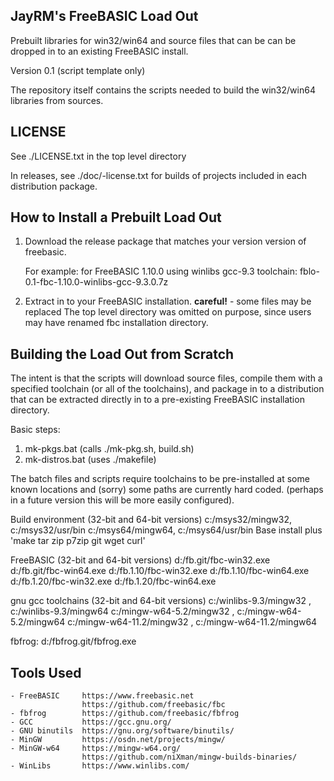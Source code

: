 JayRM's FreeBASIC Load Out
--------------------------
Prebuilt libraries for win32/win64 and source files that can be can be dropped
in to an existing FreeBASIC install.

Version 0.1 (script template only)

The repository itself contains the scripts needed to build the win32/win64
libraries from sources.


LICENSE
-------
See ./LICENSE.txt in the top level directory

In releases, see ./doc/<package>-license.txt for builds of projects included
in each distribution package.


How to Install a Prebuilt Load Out
-----------------------------------
  1) Download the release package that matches your version version of freebasic.

     For example: for FreeBASIC 1.10.0 using winlibs gcc-9.3 toolchain:
        fblo-0.1-fbc-1.10.0-winlibs-gcc-9.3.0.7z

  2) Extract in to your FreeBASIC installation.
     **careful!** - some files may be replaced
     The top level directory was omitted on purpose, since users may have
     renamed fbc installation directory.


Building the Load Out from Scratch
-----------------------------------
The intent is that the scripts will download source files, compile them with
a specified toolchain (or all of the toolchains), and package in to a
distribution that can be extracted directly in to a pre-existing FreeBASIC
installation directory.

Basic steps:
  1) mk-pkgs.bat     (calls ./mk-pkg.sh, build.sh)
  2) mk-distros.bat  (uses  ./makefile)

The batch files and scripts require toolchains to be pre-installed at some
known locations and (sorry) some paths are currently hard coded. (perhaps
in a future version this will be more easily configured).

  Build environment (32-bit and 64-bit versions)
    c:/msys32/mingw32, c:/msys32/usr/bin
    c:/msys64/mingw64, c:/msys64/usr/bin
    Base install plus 'make tar zip p7zip git wget curl'

  FreeBASIC (32-bit and 64-bit versions)
    d:/fb.git/fbc-win32.exe
    d:/fb.git/fbc-win64.exe
    d:/fb.1.10/fbc-win32.exe
    d:/fb.1.10/fbc-win64.exe
    d:/fb.1.20/fbc-win32.exe
    d:/fb.1.20/fbc-win64.exe

  gnu gcc toolchains (32-bit and 64-bit versions)
    c:/winlibs-9.3/mingw32    , c:/winlibs-9.3/mingw64
    c:/mingw-w64-5.2/mingw32  , c:/mingw-w64-5.2/mingw64
    c:/mingw-w64-11.2/mingw32 , c:/mingw-w64-11.2/mingw64

  fbfrog:
    d:/fbfrog.git/fbfrog.exe


Tools Used
----------
    - FreeBASIC     https://www.freebasic.net
                    https://github.com/freebasic/fbc
    - fbfrog        https://github.com/freebasic/fbfrog
    - GCC           https://gcc.gnu.org/
    - GNU binutils  https://gnu.org/software/binutils/
    - MinGW         https://osdn.net/projects/mingw/
    - MinGW-w64     https://mingw-w64.org/
                    https://github.com/niXman/mingw-builds-binaries/
    - WinLibs       https://www.winlibs.com/

